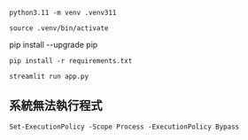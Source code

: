 ```
python3.11 -m venv .venv311
```
```
source .venv/bin/activate
```
pip install --upgrade pip
```
pip install -r requirements.txt
```
```
streamlit run app.py
```
## 系統無法執行程式
```
Set-ExecutionPolicy -Scope Process -ExecutionPolicy Bypass
```